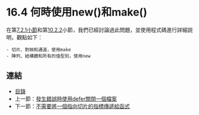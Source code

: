 # 16.4 何時使用new()和make()

在第[7.2.1小節](07.2.md)和第[10.2.2](10.2.md)小節，我們已經討論過此問題，並使用程式碼進行詳細説明，觀點如下：

    - 切片、對映和通道，使用make
    - 陣列、結構體和所有的值型別，使用new 

## 連結

- [目錄](directory.md)
- 上一節：[發生錯誤時使用defer關閉一個檔案](16.3.md)
- 下一節：[不需要將一個指向切片的指標傳遞給函式](16.5.md)